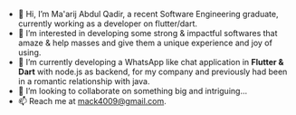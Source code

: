 - 👋 Hi, I’m Ma'arij Abdul Qadir, a recent Software Engineering graduate, currently working as a developer on flutter/dart.
- 👀 I’m interested in developing some strong & impactful softwares that amaze & help masses and give them a unique experience and joy of using.
- 🌱 I’m currently developing a WhatsApp like chat application in **Flutter & Dart** with node.js as backend, for my company and previously had been in a romantic relationship with java.
- 💞️ I’m looking to collaborate on something big and intriguing...
- 📫 Reach me at mack4009@gmail.com.

<!---
ZARRAR-1/ZARRAR-1 is a ✨ special ✨ repository because its `README.md` (this file) appears on your GitHub profile.
You can click the Preview link to take a look at your changes.
--->
